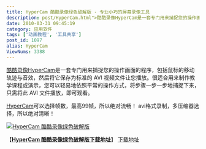 ```yaml
---
title: HyperCam 酷酷录像绿色破解版 - 专业小巧的屏幕录像工具
description: post/HyperCam.html">酷酷录像HyperCam是一套专门用来捕捉您的操作画面的程序，包括鼠标的移动轨迹与音效，然后将它保存为标准的AVI视频文件让您播放。很适合用来制作教学课程或演示，您可以轻易地依照平常的操作方式，将步骤一步一步地捕捉下来，只需将此AVI文件播放，即可观看。post/HyperCam.html">HyperCam可以选择帧数，最高99帧，所以绝对流畅！avi格式录制，多压缩器选择，所以绝对清晰！
date: 2010-03-31 09:45:19
category: 应用软件
tags: ['动画教程', '工具共享']
post_id: 1097
alias: HyperCam
ViewNums: 3388
---
```


[酷酷录像HyperCam](/blog/hypercam)是一套专门用来捕捉您的操作画面的程序，包括鼠标的移动轨迹与音效，然后将它保存为标准的 AVI 视频文件让您播放。很适合用来制作教学课程或演示，您可以轻易地依照平常的操作方式，将步骤一步一步地捕捉下来，只需将此 AVI 文件播放，即可观看。

[HyperCam](/blog/hypercam)可以选择帧数，最高99帧，所以绝对流畅！
avi格式录制，多压缩器选择，所以绝对清晰！

[![HyperCam 酷酷录像绿色破解版](http://www.rar1.com.cn/soft/UploadPic/2010-3/20103292043524187.jpg)](/blog/hypercam)

【[**HyperCam 酷酷录像绿色破解版下载地址**](/blog/hypercam)】
[下载地址](download.asp?id=402)

